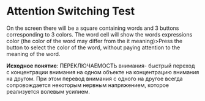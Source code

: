 # Attention Switching Test
On the screen there will be a square containing words and 3 buttons corresponding to 3 colors. The word cell will show the words expressions color (the color of the word may differ from the it meaning)>Press the button to select the color of the word, without paying attention to the meaning of the word.

**Исходное понятие**: ПЕРЕКЛЮЧАЕМОСТЬ внимания- быстрый переход с концентрации внимания на одном объекте на концентрацию внимания на другом. При этом перевод внимания с одного на другое всегда сопровождается некоторым нервным напряжением, которое реализуется волевым усилием. 
